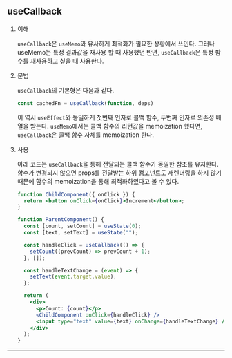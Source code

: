 ## useCallback

1. 이해

   `useCallback`은 `useMemo`와 유사하게 최적화가 필요한 상황에서 쓰인다. 그러나 useMemo는 특정 결과값을 재사용 할 때 사용했던 반면, `useCallback`은 특정 함수를 재사용하고 싶을 때 사용한다.

2. 문법

   `useCallback`의 기본형은 다음과 같다.

   ```jsx
   const cachedFn = useCallback(function, deps)
   ```

   이 역시 `useEffect`와 동일하게 첫번째 인자로 콜백 함수, 두번째 인자로 의존성 배열을 받는다. `useMemo`에서는 콜백 함수의 리턴값을 memoization 했다면, `useCallback`은 콜백 함수 자체를 memoization 한다.

3. 사용

   아래 코드는 `useCallback`을 통해 전달되는 콜백 함수가 동일한 참조를 유지한다. 함수가 변경되지 않으면 props를 전달받는 하위 컴포넌트도 재렌더링을 하지 않기 때문에 함수의 memoization을 통해 최적화하였다고 볼 수 있다.

   ```jsx
   function ChildComponent({ onClick }) {
     return <button onClick={onClick}>Increment</button>;
   }

   function ParentComponent() {
     const [count, setCount] = useState(0);
     const [text, setText] = useState("");

     const handleClick = useCallback(() => {
       setCount((prevCount) => prevCount + 1);
     }, []);

     const handleTextChange = (event) => {
       setText(event.target.value);
     };

     return (
       <div>
         <p>Count: {count}</p>
         <ChildComponent onClick={handleClick} />
         <input type="text" value={text} onChange={handleTextChange} />
       </div>
     );
   }
   ```

---
